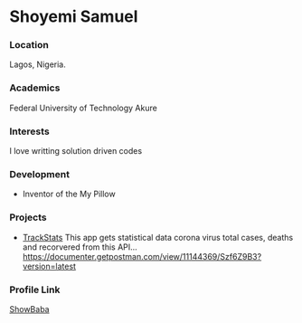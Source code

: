 # Shoyemi Samuel

### Location

Lagos, Nigeria.

### Academics

Federal University of Technology Akure

### Interests

I love writting solution driven codes

### Development

- Inventor of the My Pillow

### Projects

- [TrackStats](https://github.com/ShowBaba/Track_Covid-19_Cases_Worldwide.git) This app gets statistical data corona virus total cases, deaths and recorvered from this API... https://documenter.getpostman.com/view/11144369/Szf6Z9B3?version=latest

### Profile Link

[ShowBaba](https://github.com/ShowBaba/)
